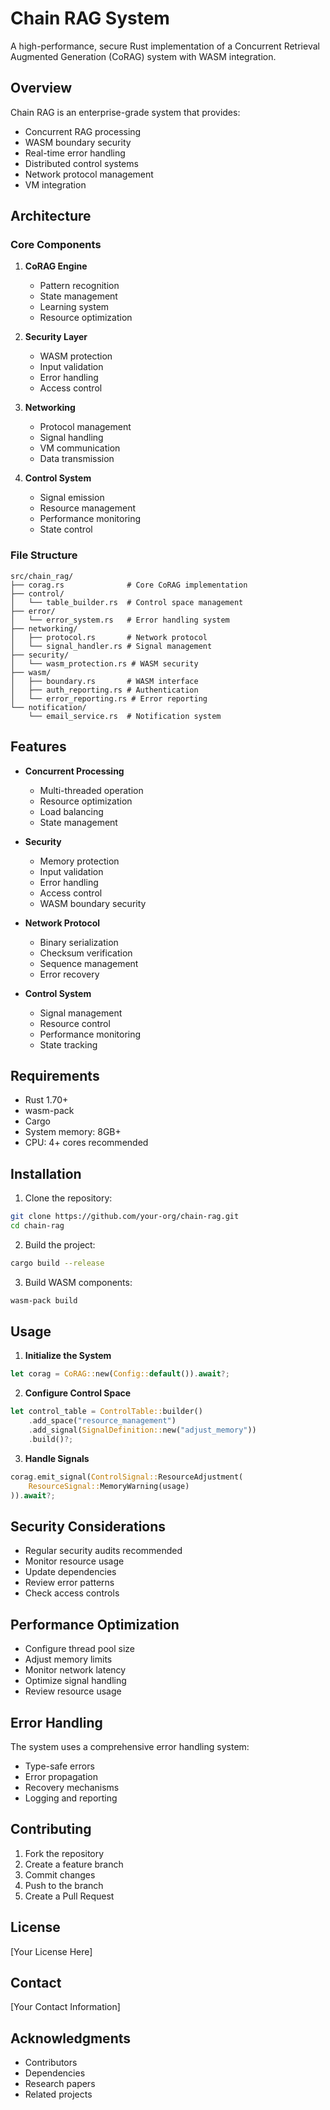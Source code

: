 # Chain RAG System

A high-performance, secure Rust implementation of a Concurrent Retrieval Augmented Generation (CoRAG) system with WASM integration.

## Overview

Chain RAG is an enterprise-grade system that provides:
- Concurrent RAG processing
- WASM boundary security
- Real-time error handling
- Distributed control systems
- Network protocol management
- VM integration

## Architecture

### Core Components

1. **CoRAG Engine**
   - Pattern recognition
   - State management
   - Learning system
   - Resource optimization

2. **Security Layer**
   - WASM protection
   - Input validation
   - Error handling
   - Access control

3. **Networking**
   - Protocol management
   - Signal handling
   - VM communication
   - Data transmission

4. **Control System**
   - Signal emission
   - Resource management
   - Performance monitoring
   - State control

### File Structure

```
src/chain_rag/
├── corag.rs              # Core CoRAG implementation
├── control/
│   └── table_builder.rs  # Control space management
├── error/
│   └── error_system.rs   # Error handling system
├── networking/
│   ├── protocol.rs       # Network protocol
│   └── signal_handler.rs # Signal management
├── security/
│   └── wasm_protection.rs # WASM security
├── wasm/
│   ├── boundary.rs       # WASM interface
│   ├── auth_reporting.rs # Authentication
│   └── error_reporting.rs # Error reporting
└── notification/
    └── email_service.rs  # Notification system
```

## Features

- **Concurrent Processing**
  - Multi-threaded operation
  - Resource optimization
  - Load balancing
  - State management

- **Security**
  - Memory protection
  - Input validation
  - Error handling
  - Access control
  - WASM boundary security

- **Network Protocol**
  - Binary serialization
  - Checksum verification
  - Sequence management
  - Error recovery

- **Control System**
  - Signal management
  - Resource control
  - Performance monitoring
  - State tracking

## Requirements

- Rust 1.70+
- wasm-pack
- Cargo
- System memory: 8GB+
- CPU: 4+ cores recommended

## Installation

1. Clone the repository:
```bash
git clone https://github.com/your-org/chain-rag.git
cd chain-rag
```

2. Build the project:
```bash
cargo build --release
```

3. Build WASM components:
```bash
wasm-pack build
```

## Usage

1. **Initialize the System**
```rust
let corag = CoRAG::new(Config::default()).await?;
```

2. **Configure Control Space**
```rust
let control_table = ControlTable::builder()
    .add_space("resource_management")
    .add_signal(SignalDefinition::new("adjust_memory"))
    .build()?;
```

3. **Handle Signals**
```rust
corag.emit_signal(ControlSignal::ResourceAdjustment(
    ResourceSignal::MemoryWarning(usage)
)).await?;
```

## Security Considerations

- Regular security audits recommended
- Monitor resource usage
- Update dependencies
- Review error patterns
- Check access controls

## Performance Optimization

- Configure thread pool size
- Adjust memory limits
- Monitor network latency
- Optimize signal handling
- Review resource usage

## Error Handling

The system uses a comprehensive error handling system:
- Type-safe errors
- Error propagation
- Recovery mechanisms
- Logging and reporting

## Contributing

1. Fork the repository
2. Create a feature branch
3. Commit changes
4. Push to the branch
5. Create a Pull Request

## License

[Your License Here]

## Contact

[Your Contact Information]

## Acknowledgments

- Contributors
- Dependencies
- Research papers
- Related projects 
